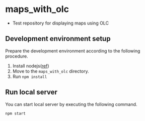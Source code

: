 # maps_with_olc

- Test repository for displaying maps using OLC

## Development environment setup

Prepare the development environment according to the following procedure.

1. Install nodejs([ref](https://nodejs.org/ja/download/))
1. Move to the `maps_with_olc` directory.
1. Run `npm install`

## Run local server

You can start local server by executing the following command.

```
npm start
```
